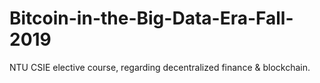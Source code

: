 # Bitcoin-in-the-Big-Data-Era-Fall-2019
NTU CSIE elective course, regarding decentralized finance &amp; blockchain.
